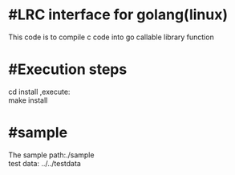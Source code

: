 #LRC interface for golang(linux)  
=======  
This code is to compile c code into go callable library function  

#Execution steps  
======
cd install ,execute:  
  make install  

#sample  
======
The sample path:./sample  
test data: ../../testdata  

